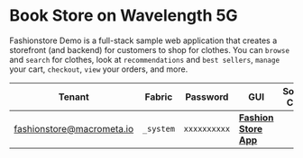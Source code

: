 # Book Store on Wavelength 5G

Fashionstore Demo is a full-stack sample web application that creates a storefront (and backend) for customers to shop for clothes. You can `browse` and `search` for clothes, look at `recommendations` and `best sellers`, `manage` your cart, `checkout`, `view` your orders, and more.


| **Tenant** | **Fabric** | **Password** | **GUI** | **Source Code**|
|----------- |----------|-----------|--------------|-----------|
| fashionstore@macrometa.io | `_system` | `xxxxxxxxxx` | [**Fashion Store App**](http://fashionstore.gdn3.s3-website-us-west-1.amazonaws.com) |
